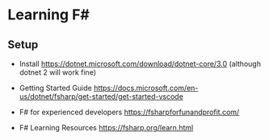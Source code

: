 # Learning F# 

## Setup
- Install https://dotnet.microsoft.com/download/dotnet-core/3.0
(although dotnet 2 will work fine)

- Getting Started Guide https://docs.microsoft.com/en-us/dotnet/fsharp/get-started/get-started-vscode

- F# for experienced developers https://fsharpforfunandprofit.com/

- F# Learning Resources https://fsharp.org/learn.html
